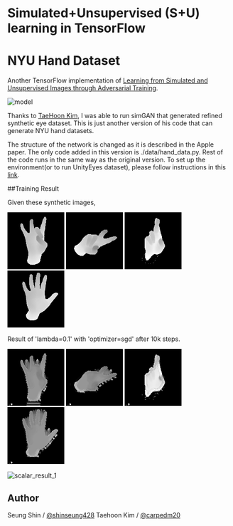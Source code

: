 # Simulated+Unsupervised (S+U) learning in TensorFlow
# NYU Hand Dataset

Another TensorFlow implementation of [Learning from Simulated and Unsupervised Images through Adversarial Training](https://arxiv.org/abs/1612.07828).

![model](./assets/SimGAN.png)

Thanks to [TaeHoon Kim](http://carpedm20.github.io), I was able to run simGAN that generated refined synthetic eye dataset.
This is just another version of his code that can generate NYU hand datasets.


The structure of the network is changed as it is described in the Apple paper.
The only code added in this version is ./data/hand_data.py. 
Rest of the code runs in the same way as the original version.
To set up the environment(or to run UnityEyes dataset), please follow instructions in this [link](https://github.com/carpedm20/simulated-unsupervised-tensorflow).


##Training Result

Given these synthetic images,

![NYU_hand1](./results/synt_1.png)
![NYU_hand2](./results/synt_2.png)
![NYU_hand3](./results/synt_3.png)
![NYU_hand4](./results/synt_4.png)

Result of 'lambda=0.1' with 'optimizer=sgd' after 10k steps.

![NYU_hand5](./results/refined_1.png)
![NYU_hand6](./results/refined_2.png)
![NYU_hand7](./results/refined_3.png)
![NYU_hand8](./results/refined_4.png)

![scalar_result_1](./results/scalar_result_1.png)




## Author

Seung Shin / [@shinseung428](http://shinseung428.github.io)
Taehoon Kim / [@carpedm20](http://carpedm20.github.io)


